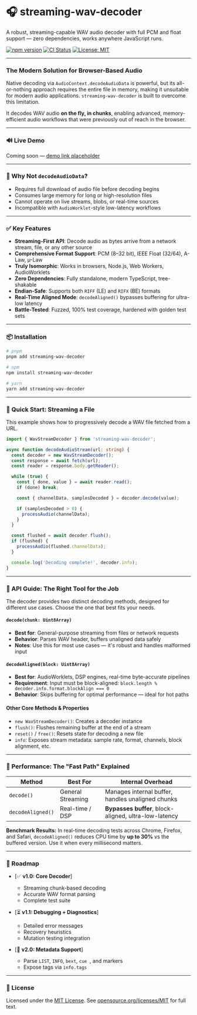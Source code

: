 # 🎧 streaming-wav-decoder

A robust, streaming-capable WAV audio decoder with full PCM and float support — zero dependencies, works anywhere JavaScript runs.

[![npm version](https://img.shields.io/npm/v/streaming-wav-decoder.svg)](https://www.npmjs.com/package/streaming-wav-decoder)
[![CI Status](https://img.shields.io/github/actions/workflow/status/dekzer-oss/streaming-wav-decoder/main.yml?branch=main&label=CI&logo=github)](https://github.com/dekzer-oss/streaming-wav-decoder/actions)
[![License: MIT](https://img.shields.io/badge/License-MIT-blue.svg)](https://opensource.org/licenses/MIT)

---

### The Modern Solution for Browser-Based Audio

Native decoding via `AudioContext.decodeAudioData` is powerful, but its all-or-nothing approach requires the entire file in memory, making it unsuitable for modern audio applications. `streaming-wav-decoder` is built to overcome this limitation.

It decodes WAV audio **on the fly, in chunks**, enabling advanced, memory-efficient audio workflows that were previously out of reach in the browser.

---

### 🔊 Live Demo

Coming soon — [demo link placeholder](https://your-demo-url.com)

---

### 🤔 Why Not `decodeAudioData`?

- Requires full download of audio file before decoding begins
- Consumes large memory for long or high-resolution files
- Cannot operate on live streams, blobs, or real-time sources
- Incompatible with `AudioWorklet`-style low-latency workflows

---

### ✅ Key Features

- **Streaming-First API**: Decode audio as bytes arrive from a network stream, file, or any other source
- **Comprehensive Format Support**: PCM (8–32 bit), IEEE Float (32/64), A-Law, µ-Law
- **Truly Isomorphic**: Works in browsers, Node.js, Web Workers, AudioWorklets
- **Zero Dependencies**: Fully standalone, modern TypeScript, tree-shakable
- **Endian-Safe**: Supports both `RIFF` (LE) and `RIFX` (BE) formats
- **Real-Time Aligned Mode**: `decodeAligned()` bypasses buffering for ultra-low latency
- **Battle-Tested**: Fuzzed, 100% test coverage, hardened with golden test sets

---

### 📦 Installation

```bash
# pnpm
pnpm add streaming-wav-decoder

# npm
npm install streaming-wav-decoder

# yarn
yarn add streaming-wav-decoder
```

---

### 📘 Quick Start: Streaming a File

This example shows how to progressively decode a WAV file fetched from a URL.

```ts
import { WavStreamDecoder } from 'streaming-wav-decoder';

async function decodeAudioStream(url: string) {
  const decoder = new WavStreamDecoder();
  const response = await fetch(url);
  const reader = response.body.getReader();

  while (true) {
    const { done, value } = await reader.read();
    if (done) break;

    const { channelData, samplesDecoded } = decoder.decode(value);

    if (samplesDecoded > 0) {
      processAudio(channelData);
    }
  }

  const flushed = await decoder.flush();
  if (flushed) {
    processAudio(flushed.channelData);
  }

  console.log('Decoding complete!', decoder.info);
}
```

---

### 🔬 API Guide: The Right Tool for the Job

The decoder provides two distinct decoding methods, designed for different use cases. Choose the one that best fits your needs.

#### `decode(chunk: Uint8Array)`

- **Best for**: General-purpose streaming from files or network requests
- **Behavior**: Parses WAV header, buffers unaligned data safely
- **Notes**: Use this for most use cases — it's robust and handles malformed input

#### `decodeAligned(block: Uint8Array)`

- **Best for**: AudioWorklets, DSP engines, real-time byte-accurate pipelines
- **Requirement**: Input must be block-aligned: `block.length % decoder.info.format.blockAlign === 0`
- **Behavior**: Skips buffering for optimal performance — ideal for hot paths

#### Other Core Methods & Properties

- `new WavStreamDecoder()`: Creates a decoder instance
- `flush()`: Flushes remaining buffer at the end of a stream
- `reset()` / `free()`: Resets state for decoding a new file
- `info`: Exposes stream metadata: sample rate, format, channels, block alignment, etc.

---

### 🚀 Performance: The "Fast Path" Explained

| Method            | Best For          | Internal Overhead                                     |
| ----------------- | ----------------- | ----------------------------------------------------- |
| `decode()`        | General Streaming | Manages internal buffer, handles unaligned chunks     |
| `decodeAligned()` | Real-time / DSP   | **Bypasses buffer**, block-aligned, ultra-low-latency |

**Benchmark Results:**
In real-time decoding tests across Chrome, Firefox, and Safari, `decodeAligned()` reduces CPU time by **up to 30%** vs the buffered version. Use it when every millisecond matters.

---

### 🧭 Roadmap

- \[✅ **v1.0: Core Decoder**]
  - Streaming chunk-based decoding
  - Accurate WAV format parsing
  - Complete test suite

- \[⏳ **v1.1: Debugging + Diagnostics**]
  - Detailed error messages
  - Recovery heuristics
  - Mutation testing integration

- \[🚀 **v2.0: Metadata Support**]
  - Parse `LIST`, `INFO`, `bext`, `cue `, and markers
  - Expose tags via `info.tags`

---

### 🪪 License

Licensed under the [MIT License](./LICENSE).
See [opensource.org/licenses/MIT](https://opensource.org/licenses/MIT) for full text.
